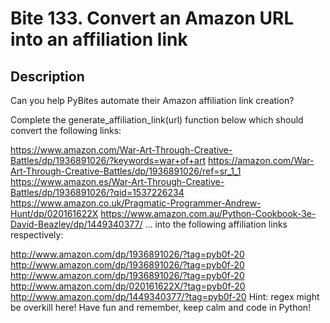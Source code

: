 # Bite 133. Convert an Amazon URL into an affiliation link

## Description

Can you help PyBites automate their Amazon affiliation link creation?

Complete the generate_affiliation_link(url) function below which should convert the following links:

https://www.amazon.com/War-Art-Through-Creative-Battles/dp/1936891026/?keywords=war+of+art
https://amazon.com/War-Art-Through-Creative-Battles/dp/1936891026/ref=sr_1_1
https://www.amazon.es/War-Art-Through-Creative-Battles/dp/1936891026/?qid=1537226234
https://www.amazon.co.uk/Pragmatic-Programmer-Andrew-Hunt/dp/020161622X
https://www.amazon.com.au/Python-Cookbook-3e-David-Beazley/dp/1449340377/
... into the following affiliation links respectively:

http://www.amazon.com/dp/1936891026/?tag=pyb0f-20
http://www.amazon.com/dp/1936891026/?tag=pyb0f-20
http://www.amazon.com/dp/1936891026/?tag=pyb0f-20
http://www.amazon.com/dp/020161622X/?tag=pyb0f-20
http://www.amazon.com/dp/1449340377/?tag=pyb0f-20
Hint: regex might be overkill here! Have fun and remember, keep calm and code in Python!